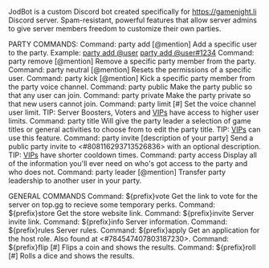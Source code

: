JodBot is a custom Discord bot created specifically for https://gamenight.li Discord server. Spam-resistant, powerful features that allow server admins to give
server members freedom to customize their own parties.

PARTY COMMANDS:
          Command: party add [@mention]
          Add a specific user to the party.
          Example: [party add @user](https://i.imgur.com/dsd3Jwa.gif) [party add @user#1234](https://i.imgur.com/k92qqrE.gif)
          Command: party remove [@mention]
          Remove a specific party member from the party.
          Command: party neutral [@mention]
          Resets the permissions of a specific user.
          Command: party kick [@mention]
          Kick a specific party member from the party voice channel.
          Command: party public
          Make the party public so that any user can join. 
          Command: party private
          Make the party private so that new users cannot join.
          Command: party limit [#]
          Set the voice channel user limit.
          TIP: Server Boosters, Voters and [VIPs](https://www.gamenight.li/store) have access to higher user limits.
          Command: party title
          Will give the party leader a selection of game titles or general activities to choose from to edit the party title.
          TIP: [VIPs](https://www.gamenight.li/store) can use this feature.
          Command: party invite [description of your party]
          Send a public party invite to <#808116293713526836> with an optional description.
          TIP: [VIPs](https://www.gamenight.li/store) have shorter cooldown times.
          Command: party access
          Display all of the information you'll ever need on who's got access to the party and who does not.
          Command: party leader [@mention]
          Transfer party leadership to another user in your party.
          
GENERAL COMMANDS
          Command: ${prefix}vote
          Get the link to vote for the server on top.gg to recieve some temporary perks.
          Command: ${prefix}store
          Get the store website link.
          Command: ${prefix}invite
          Server invite link.
          Command: ${prefix}info
          Server information.
          Command: ${prefix}rules
          Server rules.
          Command: ${prefix}apply
          Get an application for the host role. Also found at <#784547407803187230>.
          Command: ${prefix}flip [#]
          Flips a coin and shows the results.
          Command: ${prefix}roll [#]
          Rolls a dice and shows the results.
